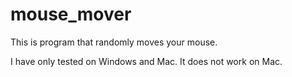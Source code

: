 # mouse_mover
This is program that randomly moves your mouse.

I have only tested on Windows and Mac.
It does not work on Mac.